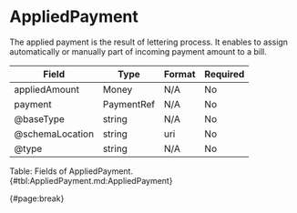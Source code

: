 <!--
    ATTENTION: This file was generated via gradle!
               Do NOT manually edit this file! Any such changes will be overwritten!
-->

# AppliedPayment

The applied payment is the result of lettering process.
It enables to assign automatically or manually part of incoming payment amount to a bill.

| Field | Type | Format | Required |
| ------- | ------- | ------- | --- |
| appliedAmount | Money | N/A | No |
| payment | PaymentRef | N/A | No |
| @baseType | string | N/A | No |
| @schemaLocation | string | uri | No |
| @type | string | N/A | No |

Table: Fields of AppliedPayment. {#tbl:AppliedPayment.md:AppliedPayment}

{#page:break}
